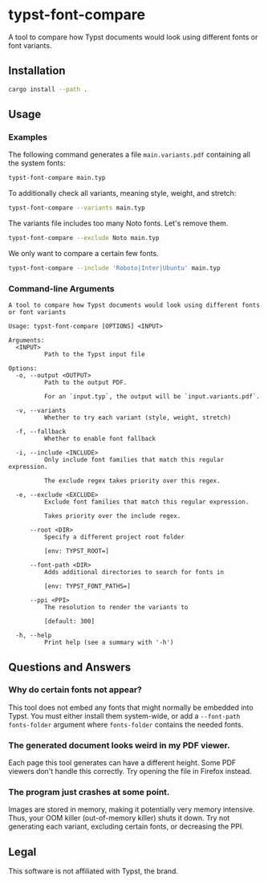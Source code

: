 # typst-font-compare
A tool to compare how Typst documents would look using different fonts or font variants.

## Installation
```sh
cargo install --path .
```

## Usage
### Examples
The following command generates a file `main.variants.pdf` containing all the system fonts:
```sh
typst-font-compare main.typ
```

To additionally check all variants, meaning style, weight, and stretch:
```sh
typst-font-compare --variants main.typ
```

The variants file includes too many Noto fonts. Let's remove them.
```sh
typst-font-compare --exclude Noto main.typ
```

We only want to compare a certain few fonts.
```sh
typst-font-compare --include 'Roboto|Inter|Ubuntu' main.typ
```

### Command-line Arguments
```
A tool to compare how Typst documents would look using different fonts or font variants

Usage: typst-font-compare [OPTIONS] <INPUT>

Arguments:
  <INPUT>
          Path to the Typst input file

Options:
  -o, --output <OUTPUT>
          Path to the output PDF.
          
          For an `input.typ`, the output will be `input.variants.pdf`.

  -v, --variants
          Whether to try each variant (style, weight, stretch)

  -f, --fallback
          Whether to enable font fallback

  -i, --include <INCLUDE>
          Only include font families that match this regular expression.
          
          The exclude regex takes priority over this regex.

  -e, --exclude <EXCLUDE>
          Exclude font families that match this regular expression.
          
          Takes priority over the include regex.

      --root <DIR>
          Specify a different project root folder
          
          [env: TYPST_ROOT=]

      --font-path <DIR>
          Adds additional directories to search for fonts in
          
          [env: TYPST_FONT_PATHS=]

      --ppi <PPI>
          The resolution to render the variants to
          
          [default: 300]

  -h, --help
          Print help (see a summary with '-h')
```

## Questions and Answers
### Why do certain fonts not appear?
This tool does not embed any fonts that might normally be embedded into Typst.
You must either install them system-wide, or add a `--font-path fonts-folder` argument where `fonts-folder` contains the needed fonts.

### The generated document looks weird in my PDF viewer.
Each page this tool generates can have a different height.
Some PDF viewers don't handle this correctly.
Try opening the file in Firefox instead.

### The program just crashes at some point.
Images are stored in memory, making it potentially very memory intensive.
Thus, your OOM killer (out-of-memory killer) shuts it down.
Try not generating each variant, excluding certain fonts, or decreasing the PPI.

## Legal
This software is not affiliated with Typst, the brand.
